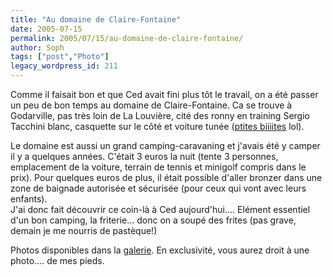 ```yaml
---
title: "Au domaine de Claire-Fontaine"
date: 2005-07-15
permalink: 2005/07/15/au-domaine-de-claire-fontaine/
author: Soph
tags: ["post","Photo"]
legacy_wordpress_id: 211
---
```


Comme il faisait bon et que Ced avait fini plus tôt le travail, on a été passer un peu de bon temps au domaine de Claire-Fontaine. Ca se trouve à Godarville, pas très loin de La Louvière, cité des ronny en training Sergio Tacchini blanc, casquette sur le côté et voiture tunée ([ptites biiiites](http://64k.be/index.php/2005/05/20/154-nous-les-femmes) lol).

Le domaine est aussi un grand camping-caravaning et j'avais été y camper il y a quelques années. C'était 3 euros la nuit (tente 3 personnes, emplacement de la voiture, terrain de tennis et minigolf compris dans le prix). Pour quelques euros de plus, il était possible d'aller bronzer dans une zone de baignade autorisée et sécurisée (pour ceux qui vont avec leurs enfants). <br />
J'ai donc fait découvrir ce coin-là à Ced aujourd'hui.... Elément essentiel d'un bon camping, la friterie... donc on a soupé des frites (pas grave, demain je me nourris de pastèque!)

Photos disponibles dans la [galerie](http://64k.be/index.php/gallery/voyages/le-domaine-de-claire-fontaine#gallery). En exclusivité, vous aurez droit à une photo.... de mes pieds.
